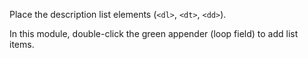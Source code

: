 Place the description list elements (`<dl>`, `<dt>`, `<dd>`).

In this module, double-click the green appender (loop field) to add list items.
